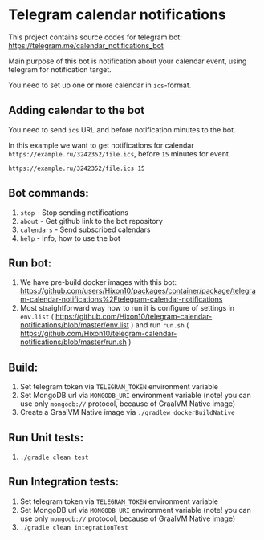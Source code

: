 # Telegram calendar notifications

This project contains source codes for telegram bot: https://telegram.me/calendar_notifications_bot 

Main purpose of this bot is notification about your calendar event, using telegram for notification target. 

You need to set up one or more calendar in `ics`-format.  

## Adding calendar to the bot
You need to send `ics` URL and before notification minutes to the bot. 

In this example we want to get notifications for calendar `https://example.ru/3242352/file.ics`, before `15` minutes for event.
```
https://example.ru/3242352/file.ics 15
```

## Bot commands:
1. `stop` - Stop sending notifications
2. `about` - Get github link to the bot repository
3. `calendars` - Send subscribed calendars
4. `help` - Info, how to use the bot

## Run bot:
1. We have pre-build docker images with this bot: https://github.com/users/Hixon10/packages/container/package/telegram-calendar-notifications%2Ftelegram-calendar-notifications
2. Most straightforward way how to run it is configure of settings in `env.list` ( https://github.com/Hixon10/telegram-calendar-notifications/blob/master/env.list ) and run `run.sh` ( https://github.com/Hixon10/telegram-calendar-notifications/blob/master/run.sh )

## Build:
1. Set telegram token via `TELEGRAM_TOKEN` environment variable
2. Set MongoDB url via `MONGODB_URI` environment variable (note! you can use only `mongodb://` protocol, because of GraalVM Native image)
3. Create a GraalVM Native image via `./gradlew dockerBuildNative`

## Run Unit tests:
1. `./gradle clean test`

## Run Integration tests:
1. Set telegram token via `TELEGRAM_TOKEN` environment variable
2. Set MongoDB url via `MONGODB_URI` environment variable (note! you can use only `mongodb://` protocol, because of GraalVM Native image)
3. `./gradle clean integrationTest` 

